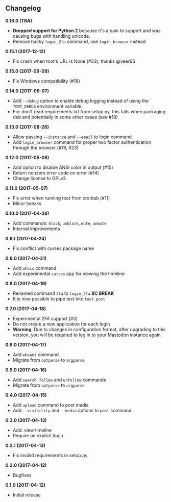Changelog
---------

**0.16.0 (TBA)**

* **Dropped support for Python 2** because it's a pain to support and was
  causing bugs with handling unicode.
* Remove hacky `login_2fa` command, use `login_browser` instead

**0.15.1 (2017-12-12)**

* Fix crash when toot's URL is None (#33), thanks @veer66

**0.15.0 (2017-09-09)**

* Fix Windows compatibility (#18)

**0.14.0 (2017-09-07)**

* Add `--debug` option to enable debug logging instead of using the `TOOT_DEBUG`
  environment variable.
* Fix: don't read requirements.txt from setup.py, this fails when packaging deb
  and potentially in some other cases (see #18)

**0.13.0 (2017-08-26)**

* Allow passing `--instance` and `--email` to login command
* Add `login_browser` command for proper two factor authentication through the
  browser (#19, #23)

**0.12.0 (2017-05-08)**

* Add option to disable ANSI color in output (#15)
* Return nonzero error code on error (#14)
* Change license to GPLv3

**0.11.0 (2017-05-07)**

* Fix error when running toot from crontab (#11)
* Minor tweaks

**0.10.0 (2017-04-26)**

* Add commands: `block`, `unblock`, `mute`, `unmute`
* Internal improvements

**0.9.1 (2017-04-24)**

* Fix conflict with curses package name

**0.9.0 (2017-04-21)**

* Add `whois` command
* Add experimental `curses` app for viewing the timeline

**0.8.0 (2017-04-19)**

* Renamed command `2fa` to `login_2fa` **BC BREAK**
* It is now possible to pipe text into `toot post`

**0.7.0 (2017-04-18)**

* Experimental 2FA support (#3)
* Do not create a new application for each login
* **Warning**: Due to changes in configuration format, after upgrading to this
  version, you will be required to log in to your Mastodon instance again.

**0.6.0 (2017-04-17)**

* Add `whoami` command
* Migrate from `optparse` to `argparse`

**0.5.0 (2017-04-16)**

* Add `search`, `follow` and `unfollow` commands
* Migrate from `optparse` to `argparse`

**0.4.0 (2017-04-15)**

* Add `upload` command to post media
* Add `--visibility` and `--media` options to `post` command

**0.3.0 (2017-04-13)**

* Add: view timeline
* Require an explicit login

**0.2.1 (2017-04-13)**

* Fix invalid requirements in setup.py

**0.2.0 (2017-04-12)**

* Bugfixes

**0.1.0 (2017-04-12)**

* Initial release
